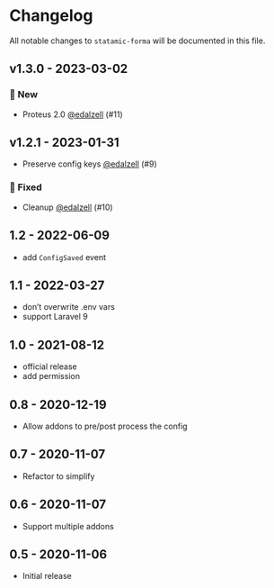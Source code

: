 # Changelog

All notable changes to `statamic-forma` will be documented in this file.

## v1.3.0 - 2023-03-02

### 🚀 New

- Proteus 2.0 [@edalzell](https://github.com/edalzell) (#11)

## v1.2.1 - 2023-01-31

- Preserve config keys [@edalzell](https://github.com/edalzell) (#9)

### 🐛 Fixed

- Cleanup [@edalzell](https://github.com/edalzell) (#10)

## 1.2 - 2022-06-09

- add `ConfigSaved` event

## 1.1 - 2022-03-27

- don’t overwrite .env vars
- support Laravel 9

## 1.0 - 2021-08-12

- official release
- add permission

## 0.8 - 2020-12-19

- Allow addons to pre/post process the config

## 0.7 - 2020-11-07

- Refactor to simplify

## 0.6 - 2020-11-07

- Support multiple addons

## 0.5 - 2020-11-06

- Initial release
